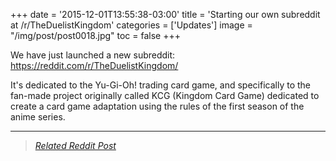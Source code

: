 +++
date = '2015-12-01T13:55:38-03:00'
title = 'Starting our own subreddit at /r/TheDuelistKingdom'
categories = ['Updates']
image = "/img/post/post0018.jpg"
toc = false
+++

We have just launched a new subreddit: https://reddit.com/r/TheDuelistKingdom/

It's dedicated to the Yu-Gi-Oh! trading card game, and specifically to the fan-made project originally called KCG (Kingdom Card Game) dedicated to create a card game adaptation using the rules of the first season of the anime series.

---

> _[Related Reddit Post](https://old.reddit.com/r/TheDuelistKingdom/comments/3v0mub/faq_what_is_the_duelist_kingdom/)_

